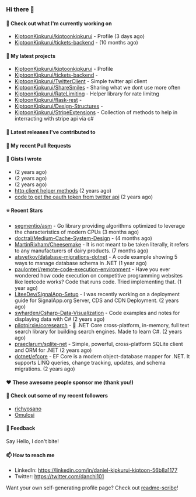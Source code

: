 
### Hi there 👋

#### 👷 Check out what I'm currently working on

- [KiptoonKipkurui/kiptoonkipkurui](https://github.com/KiptoonKipkurui/kiptoonkipkurui) - Profile (3 days ago)
- [KiptoonKipkurui/tickets-backend](https://github.com/KiptoonKipkurui/tickets-backend) -  (10 months ago)

#### 🌱 My latest projects

- [KiptoonKipkurui/kiptoonkipkurui](https://github.com/KiptoonKipkurui/kiptoonkipkurui) - Profile
- [KiptoonKipkurui/tickets-backend](https://github.com/KiptoonKipkurui/tickets-backend) - 
- [KiptoonKipkurui/TwitterClient](https://github.com/KiptoonKipkurui/TwitterClient) - Simple twitter api client
- [KiptoonKipkurui/ShareSmiles](https://github.com/KiptoonKipkurui/ShareSmiles) - Sharing what we dont use more often
- [KiptoonKipkurui/RateLimiting](https://github.com/KiptoonKipkurui/RateLimiting) - Helper library for rate limitng 
- [KiptoonKipkurui/flask-rest](https://github.com/KiptoonKipkurui/flask-rest) - 
- [KiptoonKipkurui/Design-Structures](https://github.com/KiptoonKipkurui/Design-Structures) - 
- [KiptoonKipkurui/StripeExtensions](https://github.com/KiptoonKipkurui/StripeExtensions) - Collection of methods to help in interracting with stripe api via c#

#### 🔭 Latest releases I've contributed to


#### 🔨 My recent Pull Requests



#### 📓 Gists I wrote

- [](https://gist.github.com/75f8e6859120ff76384203162ff71031) (2 years ago)
- [](https://gist.github.com/36d123dbcfae3aa16c9fa05d14b77e70) (2 years ago)
- [](https://gist.github.com/03aa6a9e4d1f6e83ffe6ce69bac8ade0) (2 years ago)
- [http client helper methods](https://gist.github.com/42b4af13921bcb86f7f2aa61d76dc5f3) (2 years ago)
- [code to get the oauth token from twitter api](https://gist.github.com/4f857e433d186cdd79501c0bd4bff8b9) (2 years ago)

#### ⭐ Recent Stars

- [segmentio/asm](https://github.com/segmentio/asm) - Go library providing algorithms optimized to leverage the characteristics of modern CPUs (3 months ago)
- [doctral/Medium-Cache-System-Design](https://github.com/doctral/Medium-Cache-System-Design) -  (4 months ago)
- [MartinRixham/Cheesemake](https://github.com/MartinRixham/Cheesemake) - It is not meant to be taken literally, it refers to any manufacturers of dairy products. (7 months ago)
- [atsvetkov/database-migrations-dotnet](https://github.com/atsvetkov/database-migrations-dotnet) - A code example showing 5 ways to manage database schema in .NET (1 year ago)
- [paulonteri/remote-code-execution-environment](https://github.com/paulonteri/remote-code-execution-environment) - Have you ever wondered how code execution on competitive programming websites like leetcode works? Code that runs code. Tried implementing that. (1 year ago)
- [LiteeDev/SignalApp-Setup](https://github.com/LiteeDev/SignalApp-Setup) - I was recently working on a deployment guide for SignalApp.org Server, CDS and CDN Deployment. (2 years ago)
- [swharden/Csharp-Data-Visualization](https://github.com/swharden/Csharp-Data-Visualization) - Code examples and notes for displaying data with C# (2 years ago)
- [pilotpirxie/coresearch](https://github.com/pilotpirxie/coresearch) - 🔎 .NET Core cross-platform, in-memory, full text search library for building search engines. Made to learn C#. (2 years ago)
- [praeclarum/sqlite-net](https://github.com/praeclarum/sqlite-net) - Simple, powerful, cross-platform SQLite client and ORM for .NET (2 years ago)
- [dotnet/efcore](https://github.com/dotnet/efcore) - EF Core is a modern object-database mapper for .NET. It supports LINQ queries, change tracking, updates, and schema migrations. (2 years ago)

#### ❤️ These awesome people sponsor me (thank you!)


#### 👯 Check out some of my recent followers

- [richyosano](https://github.com/richyosano)
- [Omulosi](https://github.com/Omulosi)

#### 💬 Feedback

Say Hello, I don't bite!

#### 📫 How to reach me
- LinkedIn: https://linkedin.com/in/daniel-kipkurui-kiptoon-56b8a1177
- Twitter: https://twitter.com/danchi101


Want your own self-generating profile page? Check out [readme-scribe](https://github.com/muesli/readme-scribe)!
